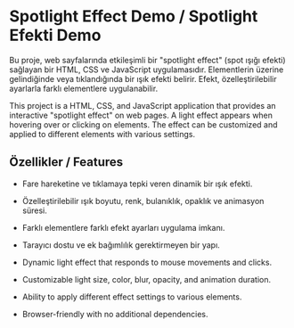 # Spotlight Effect Demo / Spotlight Efekti Demo

Bu proje, web sayfalarında etkileşimli bir "spotlight effect" (spot ışığı efekti) sağlayan bir HTML, CSS ve JavaScript uygulamasıdır. Elementlerin üzerine gelindiğinde veya tıklandığında bir ışık efekti belirir. Efekt, özelleştirilebilir ayarlarla farklı elementlere uygulanabilir.

This project is a HTML, CSS, and JavaScript application that provides an interactive "spotlight effect" on web pages. A light effect appears when hovering over or clicking on elements. The effect can be customized and applied to different elements with various settings.

## Özellikler / Features
- Fare hareketine ve tıklamaya tepki veren dinamik bir ışık efekti.
- Özelleştirilebilir ışık boyutu, renk, bulanıklık, opaklık ve animasyon süresi.
- Farklı elementlere farklı efekt ayarları uygulama imkanı.
- Tarayıcı dostu ve ek bağımlılık gerektirmeyen bir yapı.

- Dynamic light effect that responds to mouse movements and clicks.
- Customizable light size, color, blur, opacity, and animation duration.
- Ability to apply different effect settings to various elements.
- Browser-friendly with no additional dependencies.
